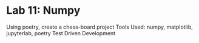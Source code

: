 # Lab 11: Numpy
Using poetry, create a chess-board project
Tools Used: numpy, matplotlib, jupyterlab, poetry
Test Driven Development
